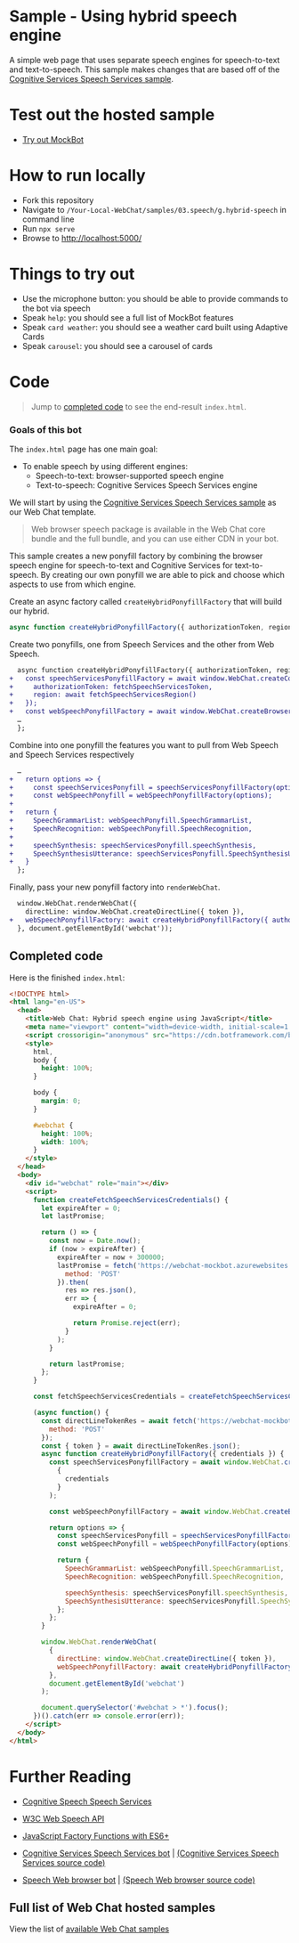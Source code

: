 # Sample - Using hybrid speech engine

A simple web page that uses separate speech engines for speech-to-text and text-to-speech. This sample makes changes that are based off of the [Cognitive Services Speech Services sample][1].

# Test out the hosted sample

-  [Try out MockBot](https://microsoft.github.io/BotFramework-WebChat/03.speech/g.hybrid-speech)

# How to run locally

-  Fork this repository
-  Navigate to `/Your-Local-WebChat/samples/03.speech/g.hybrid-speech` in command line
-  Run `npx serve`
-  Browse to [http://localhost:5000/](http://localhost:5000/)

# Things to try out

-  Use the microphone button: you should be able to provide commands to the bot via speech
-  Speak `help`: you should see a full list of MockBot features
-  Speak `card weather`: you should see a weather card built using Adaptive Cards
-  Speak `carousel`: you should see a carousel of cards

# Code

> Jump to [completed code](#completed-code) to see the end-result `index.html`.

### Goals of this bot

The `index.html` page has one main goal:

-  To enable speech by using different engines:
   -  Speech-to-text: browser-supported speech engine
   -  Text-to-speech: Cognitive Services Speech Services engine

We will start by using the [Cognitive Services Speech Services sample][1] as our Web Chat template.

> Web browser speech package is available in the Web Chat core bundle and the full bundle, and you can use either CDN in your bot.

This sample creates a new ponyfill factory by combining the browser speech engine for speech-to-text and Cognitive Services for text-to-speech. By creating our own ponyfill we are able to pick and choose which aspects to use from which engine.

Create an async factory called `createHybridPonyfillFactory` that will build our hybrid.

<!-- prettier-ignore-start -->
```js
async function createHybridPonyfillFactory({ authorizationToken, region }) {…}
```
<!-- prettier-ignore-end -->

Create two ponyfills, one from Speech Services and the other from Web Speech.

```diff
  async function createHybridPonyfillFactory({ authorizationToken, region }) {
+   const speechServicesPonyfillFactory = await window.WebChat.createCognitiveServicesSpeechServicesPonyfillFactory({
+     authorizationToken: fetchSpeechServicesToken,
+     region: await fetchSpeechServicesRegion()
+   });
+   const webSpeechPonyfillFactory = await window.WebChat.createBrowserWebSpeechPonyfillFactory();
  …
  };
```

Combine into one ponyfill the features you want to pull from Web Speech and Speech Services respectively

```diff
  …
+   return options => {
+     const speechServicesPonyfill = speechServicesPonyfillFactory(options);
+     const webSpeechPonyfill = webSpeechPonyfillFactory(options);
+
+   return {
+     SpeechGrammarList: webSpeechPonyfill.SpeechGrammarList,
+     SpeechRecognition: webSpeechPonyfill.SpeechRecognition,
+
+     speechSynthesis: speechServicesPonyfill.speechSynthesis,
+     SpeechSynthesisUtterance: speechServicesPonyfill.SpeechSynthesisUtterance
+   }
  };

```

Finally, pass your new ponyfill factory into `renderWebChat`.

```diff
  window.WebChat.renderWebChat({
    directLine: window.WebChat.createDirectLine({ token }),
+   webSpeechPonyfillFactory: await createHybridPonyfillFactory({ authorizationToken, region })
  }, document.getElementById('webchat'));
```

## Completed code

Here is the finished `index.html`:

<!-- prettier-ignore-start -->
```html
<!DOCTYPE html>
<html lang="en-US">
  <head>
    <title>Web Chat: Hybrid speech engine using JavaScript</title>
    <meta name="viewport" content="width=device-width, initial-scale=1.0" />
    <script crossorigin="anonymous" src="https://cdn.botframework.com/botframework-webchat/latest/webchat.js"></script>
    <style>
      html,
      body {
        height: 100%;
      }

      body {
        margin: 0;
      }

      #webchat {
        height: 100%;
        width: 100%;
      }
    </style>
  </head>
  <body>
    <div id="webchat" role="main"></div>
    <script>
      function createFetchSpeechServicesCredentials() {
        let expireAfter = 0;
        let lastPromise;

        return () => {
          const now = Date.now();
          if (now > expireAfter) {
            expireAfter = now + 300000;
            lastPromise = fetch('https://webchat-mockbot.azurewebsites.net/speechservices/token', {
              method: 'POST'
            }).then(
              res => res.json(),
              err => {
                expireAfter = 0;

                return Promise.reject(err);
              }
            );
          }

          return lastPromise;
        };
      }

      const fetchSpeechServicesCredentials = createFetchSpeechServicesCredentials();

      (async function() {
        const directLineTokenRes = await fetch('https://webchat-mockbot.azurewebsites.net/directline/token', {
          method: 'POST'
        });
        const { token } = await directLineTokenRes.json();
        async function createHybridPonyfillFactory({ credentials }) {
          const speechServicesPonyfillFactory = await window.WebChat.createCognitiveServicesSpeechServicesPonyfillFactory(
            {
              credentials
            }
          );

          const webSpeechPonyfillFactory = await window.WebChat.createBrowserWebSpeechPonyfillFactory();

          return options => {
            const speechServicesPonyfill = speechServicesPonyfillFactory(options);
            const webSpeechPonyfill = webSpeechPonyfillFactory(options);

            return {
              SpeechGrammarList: webSpeechPonyfill.SpeechGrammarList,
              SpeechRecognition: webSpeechPonyfill.SpeechRecognition,

              speechSynthesis: speechServicesPonyfill.speechSynthesis,
              SpeechSynthesisUtterance: speechServicesPonyfill.SpeechSynthesisUtterance
            };
          };
        }

        window.WebChat.renderWebChat(
          {
            directLine: window.WebChat.createDirectLine({ token }),
            webSpeechPonyfillFactory: await createHybridPonyfillFactory({ credentials: fetchSpeechServicesCredentials })
          },
          document.getElementById('webchat')
        );

        document.querySelector('#webchat > *').focus();
      })().catch(err => console.error(err));
    </script>
  </body>
</html>
```
<!-- prettier-ignore-end -->

# Further Reading

-  [Cognitive Speech Speech Services](https://azure.microsoft.com/en-us/services/cognitive-services/speech-services/)
-  [W3C Web Speech API](https://w3c.github.io/speech-api/)
-  [JavaScript Factory Functions with ES6+](https://medium.com/javascript-scene/javascript-factory-functions-with-es6-4d224591a8b1)

-  [Cognitive Services Speech Services bot](https://microsoft.github.io/BotFramework-WebChat/03.speech/b.cognitive-speech-services-js) | [(Cognitive Services Speech Services source code)](https://github.com/microsoft/BotFramework-WebChat/tree/main/samples/03.speech/b.cognitive-speech-services-js)
-  [Speech Web browser bot](https://microsoft.github.io/BotFramework-WebChat/03.speech/g.hybrid-speech) | [(Speech Web browser source code)](https://github.com/microsoft/BotFramework-WebChat/tree/main/samples/03.speech/g.hybrid-speech)

## Full list of Web Chat hosted samples

View the list of [available Web Chat samples](https://github.com/microsoft/BotFramework-WebChat/tree/main/samples)

[1]: ../b.cognitive-speech-services-js/README.md
